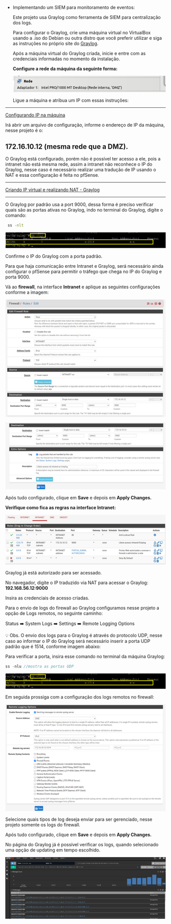 - Implementando um SIEM para monitoramento de eventos:
    
    Este projeto usa Graylog como ferramenta de SIEM para centralização dos logs. 
    
    Para configurar o Graylog, crie uma máquina virtual no VirtualBox usando a .iso do Debian ou outra distro que você preferir utilizar e siga as instruções no próprio site do [Graylog](https://go2docs.graylog.org/5-0/downloading_and_installing_graylog/debian_installation.htm).  
    
    Após a máquina virtual do Graylog criada, inicie e entre com as credenciais informadas no momento da instalação. 
    
    **Configure a rede da máquina da seguinte forma:** 
    
    ![rede_graylog01](https://github.com/biancagomesalves/projeto_2_rede_firewall_WAF_SIEM/blob/f71aaa1b33e78052115e7d43c6213d3944d47ac1/imagens/configurando_siem/rede_graylog01.png)
    
    Ligue a máquina e atribua um IP com essas instruções:
---
   [Configurando IP na máquina ](https://github.com/biancagomesalves/projeto_2_rede_firewall_WAF_SIEM/blob/f71aaa1b33e78052115e7d43c6213d3944d47ac1/configs_iniciais_Virtualbox/configurando_IP_na_ma%CC%81quina.md)
    
   Irá abrir um arquivo de configuração, informe o endereço de IP da máquina, nesse projeto é o: 
    
   **172.16.10.12 (mesma rede que a DMZ).**
---

O Graylog está configurado, porém não é possível ter acesso a ele, pois a intranet não está mesma rede, assim a intranet não reconhece o IP do Graylog, nesse caso é necessário realizar uma tradução de IP usando o NAT e essa configuração é feita no pfSense. 

---
   [Criando IP virtual e realizando NAT - Graylog](https://github.com/biancagomesalves/projeto_2_rede_firewall_WAF_SIEM/blob/f71aaa1b33e78052115e7d43c6213d3944d47ac1/implementa%C3%A7%C3%A3o_Firewall_pfSense/Criando%20IP%20virtual%20e%20realizando%20NAT%20-%20Graylog.md)

---

  O Graylog por padrão usa a port 9000, dessa forma é preciso verificar quais são as portas ativas no Graylog, indo no terminal do Graylog, digite o comando: 
    
```bash
 ss -nlt
```
    
![ip_porta_graylog02](https://github.com/biancagomesalves/projeto_2_rede_firewall_WAF_SIEM/blob/f71aaa1b33e78052115e7d43c6213d3944d47ac1/imagens/configurando_siem/porta_udp_graylog06.png)
    
Confirme o IP do Graylog com a porta padrão. 
    
   Para que haja comunicação entre Intranet e Graylog, será necessário ainda configurar o pfSense para permitir o tráfego  que chega no IP do Graylog e porta 9000. 
    
   Vá ao **firewall**, na interface **Intranet** e aplique as seguintes configurações conforme a imagem: 
    
   ![regra_graylog_pfsense03](https://github.com/biancagomesalves/projeto_2_rede_firewall_WAF_SIEM/blob/f71aaa1b33e78052115e7d43c6213d3944d47ac1/imagens/configurando_siem/regra_graylog_pfsense03.png)
   
   ![regra_graylog_pfsense04](https://github.com/biancagomesalves/projeto_2_rede_firewall_WAF_SIEM/blob/f71aaa1b33e78052115e7d43c6213d3944d47ac1/imagens/configurando_siem/regra_graylog_pfsense04.png)
    
   Após tudo configurado, clique em **Save** e depois em **Apply Changes.** 
    
   **Verifique como fica as regras na interface Intranet:**
    
   ![conferindo_regras_graylog05](https://github.com/biancagomesalves/projeto_2_rede_firewall_WAF_SIEM/blob/f71aaa1b33e78052115e7d43c6213d3944d47ac1/imagens/configurando_siem/conferindo_regras_graylog05.png)
    
   Graylog já está autorizado para ser acessado. 
    
   No navegador, digite o IP traduzido via NAT para acessar o Graylog: **192.168.56.12:9000**
    
   Insira as credenciais de acesso criadas. 
    
   Para o envio de logs do firewall ao Graylog configuramos nesse projeto a opção de Logs remotos, no seguinte caminho: 
    
   Status ➡️ System Logs ➡️ Settings ➡️ Remote Logging Options
    
   <aside>
    💡 Obs. O envio dos logs para o Graylog é através do protocolo UDP, nesse caso ao informar o IP do Graylog será necessário inserir a porta UDP padrão que é 1514, conforme imagem abaixo:
    </aside>
    
   Para verificar a porta, insira esse comando no terminal da máquina Graylog: 
    
   ```jsx
   ss -nlu //mostra as portas UDP
   ```
    
   ![porta_udp_graylog06](https://github.com/biancagomesalves/projeto_2_rede_firewall_WAF_SIEM/blob/f71aaa1b33e78052115e7d43c6213d3944d47ac1/imagens/configurando_siem/porta_udp_graylog06.png)
    
     
    
   Em seguida prossiga com a configuração dos logs remotos no firewall: 
    
   ![log_remotos_graylog07](https://github.com/biancagomesalves/projeto_2_rede_firewall_WAF_SIEM/blob/f71aaa1b33e78052115e7d43c6213d3944d47ac1/imagens/configurando_siem/log_remotos_graylog07.png)
    
   Selecione quais tipos de log deseja enviar para ser gerenciado, nesse projeto somente os logs do firewall. 
    
   Após tudo configurado, clique em **Save** e depois em **Apply Changes.** 
    
   No página do Graylog já é possível verificar os logs, quando selecionado uma opção de updating em tempo escolhido. 
    
   ![verificando_logs_graylog08](https://github.com/biancagomesalves/projeto_2_rede_firewall_WAF_SIEM/blob/f71aaa1b33e78052115e7d43c6213d3944d47ac1/imagens/configurando_siem/verificando_logs_graylog08.png)
